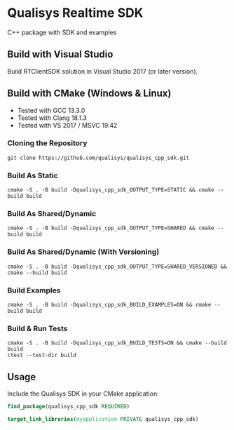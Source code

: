 # Qualisys Realtime SDK

C++ package with SDK and examples

## Build with Visual Studio

Build RTClientSDK solution in Visual Studio 2017 (or later version).

## Build with CMake (Windows & Linux)

* Tested with GCC 13.3.0
* Tested with Clang 18.1.3
* Tested with VS 2017 / MSVC 19.42

### Cloning the Repository

`git clone https://github.com/qualisys/qualisys_cpp_sdk.git`

### Build As Static
```
cmake -S . -B build -Dqualisys_cpp_sdk_OUTPUT_TYPE=STATIC && cmake --build build
```

### Build As Shared/Dynamic
```
cmake -S . -B build -Dqualisys_cpp_sdk_OUTPUT_TYPE=SHARED && cmake --build build
```

### Build As Shared/Dynamic (With Versioning)
```
cmake -S . -B build -Dqualisys_cpp_sdk_OUTPUT_TYPE=SHARED_VERSIONED && cmake --build build
```

### Build Examples
```
cmake -S . -B build -Dqualisys_cpp_sdk_BUILD_EXAMPLES=ON && cmake --build build
```

### Build & Run Tests
```
cmake -S . -B build -Dqualisys_cpp_sdk_BUILD_TESTS=ON && cmake --build build
ctest --test-dir build
```

## Usage

Include the Qualisys SDK in your CMake application:

```cmake
find_package(qualisys_cpp_sdk REQUIRED)

target_link_libraries(myapplication PRIVATE qualisys_cpp_sdk)
```